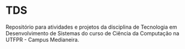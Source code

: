 # TDS
Repositório para atividades e projetos da disciplina de Tecnologia em Desenvolvimento de Sistemas do curso de Ciência da Computação na UTFPR - Campus Medianeira.
